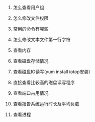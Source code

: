 1. 怎么查看用户组

2. 怎么修改文件权限

3. 常用的命令有哪些

4. 怎么修改文本文件第一行字符

5. 查看内存

6. 查看磁盘存储情况

7. 查看磁盘IO读写(yum install iotop安装）

8. 直接查看比较高的磁盘读写程序

9. 查看端口占用情况

10. 查看报告系统运行时长及平均负载

11. 查看进程
